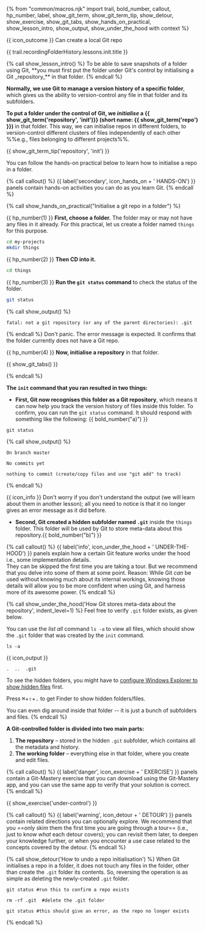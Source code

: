 {% from "common/macros.njk" import trail, bold_number, callout, hp_number, label, show_git_term, show_git_term_tip, show_detour, show_exercise, show_git_tabs, show_hands_on_practical, show_lesson_intro, show_output, show_under_the_hood with context %}

<span id="outcomes">{{ icon_outcome }} Can create a local Git repo</span>

<span id="title">{{ trail.recordingFolderHistory.lessons.init.title }}</span>

<div id="body">
{% call show_lesson_intro() %}
To be able to save snapshots of a folder using Git, **you must first put the folder under Git's control by initialising a Git _repository_** in that folder.
{% endcall %}

**Normally, we use Git to manage a version history of a specific folder**, which gives us the ability to version-control any file in that folder and its subfolders.

**To put a folder under the control of Git, we _initialise_ a {{ show_git_term('repository', 'init')}} (short name: {{ show_git_term('repo') }})** in that folder. This way, we can initialise repos in different folders, to version-control different clusters of files independently of each other %%e.g., files belonging to different projects%%.

{{ show_git_term_tip('repository', 'init') }}

You can follow the hands-on practical below to learn how to initialise a repo in a folder.

{% call callout() %}
{{ label('secondary', icon_hands_on + ' HANDS-ON') }} panels contain hands-on activities you can do as you learn Git.
{% endcall %}

{% call show_hands_on_practical("Initialise a git repo in a folder") %}

{{ hp_number(1) }} **First, choose a folder.** The folder may or may not have any files in it already. For this practical, let us create a folder named `things` for this purpose.

  ```bash {.no-line-numbers}
  cd my-projects
  mkdir things
  ```

{{ hp_number(2) }} **Then CD into it.**

```bash {.no-line-numbers}
cd things
```

{{ hp_number(3) }} **Run the `git status` command** to check the status of the folder.

```bash {.no-line-numbers}
git status
```
{% call show_output() %}
```{.no-line-numbers}
fatal: not a git repository (or any of the parent directories): .git
```
{% endcall %}
Don't panic. The error message is expected. It confirms that the folder currently does not have a Git repo.

{{ hp_number(4) }} **Now, initialise a repository** in that folder.

{{ show_git_tabs() }}

{% endcall %}

**The `init` command that you ran resulted in two things:**

* **First, Git now recognises this folder as a Git repository**, which means it can now help you track the version history of files inside this folder. To confirm, you can run the `git status` command. It should respond with something like the following: {{ bold_number("a)") }}

<div class="indented-level1">

```{.no-line-numbers}
git status
```
{% call show_output() %}
```{.no-line-numbers}
On branch master

No commits yet

nothing to commit (create/copy files and use "git add" to track)
```
{% endcall %}

{{ icon_info }} Don't worry if you don't understand the output (we will learn about them in another lesson); all you need to notice is that it no longer gives an error message as it did before.
</div>

* **Second, Git created a hidden subfolder named `.git`** inside the `things` folder. This folder will be used by Git to store meta-data about this repository.{{ bold_number("b)") }}

{% call callout() %}
  {{ label('info', icon_under_the_hood + ' UNDER-THE-HOOD') }} panels explain how a certain Git feature works under the hood i.e., some implementation details.<br>
  They can be skipped the first time you are taking a tour. But we recommend that you delve into some of them at some point. Reason: While Git _can_ be used without knowing much about its internal workings, knowing those details will allow you to be more confident when using Git, and harness more of its awesome power.
{% endcall %}

{% call show_under_the_hood('How Git stores meta-data about the repository', indent_level=1) %}
Feel free to verify `.git` folder exists, as given below.
 <tabs>
  <tab header=":fas-terminal: Terminal">

You can use the _list all_ command `ls -a` to view all files, which should show the `.git` folder that was created by the `init` command.

```bash{.no-line-numbers highlight-lines="1['-a']"}
ls -a
```
{{ icon_output }}
```bash{.no-line-numbers highlight-lines="1['.git']"}
.  ..  .git
```
  </tab>
  <tab header=":fab-windows: Windows Explorer">

To see the hidden folders, you might have to [configure Windows Explorer to show hidden files](https://support.microsoft.com/en-us/windows/view-hidden-files-and-folders-in-windows-97fbc472-c603-9d90-91d0-1166d1d9f4b5) first.
  </tab>
  <tab header=":fab-apple: MacOS Finder">

Press <kbd>⌘</kbd>+<kbd>⇧</kbd>+<kbd>.</kbd> to get Finder to show hidden folders/files.
  </tab>
</tabs>

You can even dig around inside that folder -- it is just a bunch of subfolders and files.
{% endcall %}
<p/>

**A Git-controlled folder is divided into two main parts:**

1. **The repository** – stored in the hidden `.git` subfolder, which contains all the metadata and history.
2. **The working folder** – everything else in that folder, where you create and edit files.

</div>
<div id="extras">
{% call callout() %}
  {{ label('danger', icon_exercise + ' EXERCISE') }} panels contain a Git-Mastery exercise that you can download using the Git-Mastery app, and you can use the same app to verify that your solution is correct.
{% endcall %}

{{ show_exercise('under-control') }}
<p/>

{% call callout() %}
{{ label('warning', icon_detour + ' DETOUR') }} panels contain related directions you can optionally explore. We recommend that you ==only skim them the first time you are going through a tour== (i.e., just to know _what_ each detour covers); you can revisit them later, to deepen your knowledge further, or when you encounter a use case related to the concepts covered by the detour.
{% endcall %}

{% call show_detour('How to undo a repo initialisation') %}
When Git initialises a repo in a folder, it does not touch any files in the folder, other than create the `.git` folder its contents. So, reversing the operation is as simple as deleting the newly-created `.git` folder.

```bash{.no-line-numbers}
git status #run this to confirm a repo exists

rm -rf .git  #delete the .git folder

git status #this should give an error, as the repo no longer exists
```
{% endcall %}
</div>
